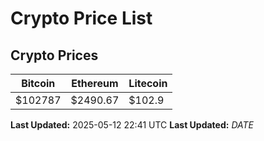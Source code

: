 # Crypto Price List

## Crypto Prices
| Bitcoin | Ethereum | Litecoin |
| ------- | -------- | -------- |
| $102787 | $2490.67 | $102.9 |
**Last Updated:** 2025-05-12 22:41 UTC
**Last Updated:** $DATE$
